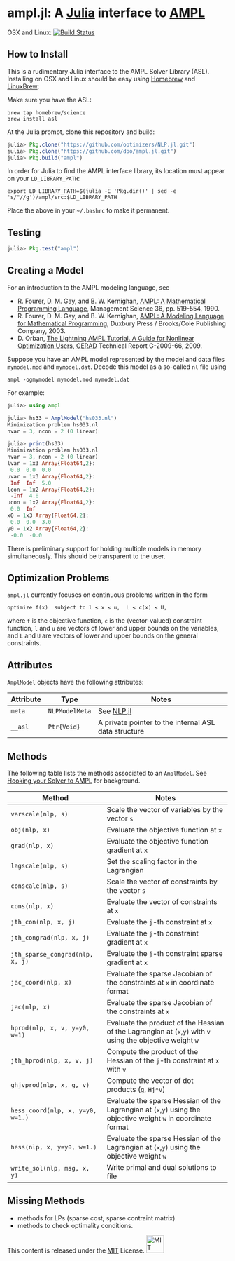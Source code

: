# ampl.jl: A [Julia](http://julialang.org) interface to [AMPL](http://www.ampl.com)

OSX and Linux: [![Build
Status](https://travis-ci.org/dpo/ampl.jl.svg?branch=master)](https://travis-ci.org/dpo/ampl.jl)

## How to Install

This is a rudimentary Julia interface to the AMPL Solver Library (ASL). Installing on OSX and Linux should be easy using [Homebrew](http://brew.sh) and [LinuxBrew](http://brew.sh/linuxbrew):

Make sure you have the ASL:

    brew tap homebrew/science
    brew install asl

At the Julia prompt, clone this repository and build:

````JULIA
julia> Pkg.clone("https://github.com/optimizers/NLP.jl.git")
julia> Pkg.clone("https://github.com/dpo/ampl.jl.git")
julia> Pkg.build("ampl")
````

In order for Julia to find the AMPL interface library, its location must
appear on your `LD_LIBRARY_PATH`:
````
export LD_LIBRARY_PATH=$(julia -E 'Pkg.dir()' | sed -e 's/"//g')/ampl/src:$LD_LIBRARY_PATH
````

Place the above in your `~/.bashrc` to make it permanent.

## Testing

````JULIA
julia> Pkg.test("ampl")
````

## Creating a Model

For an introduction to the AMPL modeling language, see

* R. Fourer, D. M. Gay, and B. W. Kernighan, [AMPL: A Mathematical Programming Language](http://ampl.com/REFS/amplmod.pdf), Management Science 36, pp. 519-554, 1990.
* R. Fourer, D. M. Gay, and B. W. Kernighan, [AMPL: A Modeling Language for Mathematical Programming](http://ampl.com/BOOK/download.html), Duxbury Press / Brooks/Cole Publishing Company, 2003.
* D. Orban, [The Lightning AMPL Tutorial. A Guide for Nonlinear Optimization Users](http://www.gerad.ca/fichiers/cahiers/G-2009-66.pdf), [GERAD](http://www.gerad.ca) Technical Report G-2009-66, 2009.

Suppose you have an AMPL model represented by the model and data files `mymodel.mod` and `mymodel.dat`. Decode this model as a so-called `nl` file using

    ampl -ogmymodel mymodel.mod mymodel.dat

For example:

````Julia
julia> using ampl

julia> hs33 = AmplModel("hs033.nl")
Minimization problem hs033.nl
nvar = 3, ncon = 2 (0 linear)

julia> print(hs33)
Minimization problem hs033.nl
nvar = 3, ncon = 2 (0 linear)
lvar = 1x3 Array{Float64,2}:
 0.0  0.0  0.0
uvar = 1x3 Array{Float64,2}:
 Inf  Inf  5.0
lcon = 1x2 Array{Float64,2}:
 -Inf  4.0
ucon = 1x2 Array{Float64,2}:
 0.0  Inf
x0 = 1x3 Array{Float64,2}:
 0.0  0.0  3.0
y0 = 1x2 Array{Float64,2}:
 -0.0  -0.0
````

There is preliminary support for holding multiple models in memory simultaneously. This should be transparent to the user.

## Optimization Problems

`ampl.jl` currently focuses on continuous problems written in the form

    optimize f(x)  subject to l ≤ x ≤ u,  L ≤ c(x) ≤ U,

where `f` is the objective function, `c` is the (vector-valued) constraint function, `l` and `u` are vectors of lower and upper bounds on the variables, and `L` and `U` are vectors of lower and upper bounds on the general constraints.

## Attributes

`AmplModel` objects have the following attributes:

Attribute   | Type               | Notes
------------|--------------------|------------------------------------
`meta`      | `NLPModelMeta`     | See [NLP.jl](https://github.com/optimizers/NLP.jl)
`__asl`     | `Ptr{Void}`        | A private pointer to the internal ASL data structure

## Methods

The following table lists the methods associated to an `AmplModel`. See [Hooking your Solver to AMPL](http://ampl.com/REFS/hooking2.pdf) for background.

Method                          | Notes
--------------------------------|--------------------------------
`varscale(nlp, s)`              | Scale the vector of variables by the vector `s`
`obj(nlp, x)`                   | Evaluate the objective function at `x`
`grad(nlp, x)`                  | Evaluate the objective function gradient at `x`
`lagscale(nlp, s)`              | Set the scaling factor in the Lagrangian
`conscale(nlp, s)`              | Scale the vector of constraints by the vector `s`
`cons(nlp, x)`                  | Evaluate the vector of constraints at `x`
`jth_con(nlp, x, j)`            | Evaluate the `j`-th constraint at `x`
`jth_congrad(nlp, x, j)`        | Evaluate the `j`-th constraint gradient at `x`
`jth_sparse_congrad(nlp, x, j)` | Evaluate the `j`-th constraint sparse gradient at `x`
`jac_coord(nlp, x)`             | Evaluate the sparse Jacobian of the constraints at `x` in coordinate format
`jac(nlp, x)`                   | Evaluate the sparse Jacobian of the constraints at `x`
`hprod(nlp, x, v, y=y0, w=1)`   | Evaluate the product of the Hessian of the Lagrangian at (`x`,`y`) with `v` using the objective weight `w`
`jth_hprod(nlp, x, v, j)`       | Compute the product of the Hessian of the `j`-th constraint at `x` with `v`
`ghjvprod(nlp, x, g, v)`        | Compute the vector of dot products (`g`, `Hj*v`)
`hess_coord(nlp, x, y=y0, w=1.)`| Evaluate the sparse Hessian of the Lagrangian at (`x`,`y`) using the objective weight `w` in coordinate format
`hess(nlp, x, y=y0, w=1.)`      | Evaluate the sparse Hessian of the Lagrangian at (`x`,`y`) using the objective weight `w`
`write_sol(nlp, msg, x, y)`     | Write primal and dual solutions to file

## Missing Methods

* methods for LPs (sparse cost, sparse contraint matrix)
* methods to check optimality conditions.

This content is released under the [MIT](http://opensource.org/licenses/MIT) License.
<a rel="license" href="http://opensource.org/licenses/MIT">
<img alt="MIT license" height="40" src="http://upload.wikimedia.org/wikipedia/commons/c/c3/License_icon-mit.svg" /></a>
